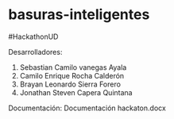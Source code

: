 # basuras-inteligentes
#HackathonUD

Desarrolladores:
1. Sebastian Camilo vanegas Ayala
2. Camilo Enrique Rocha Calderón
3. Brayan Leonardo Sierra Forero
4. Jonathan Steven Capera Quintana

Documentación:
Documentación hackaton.docx
